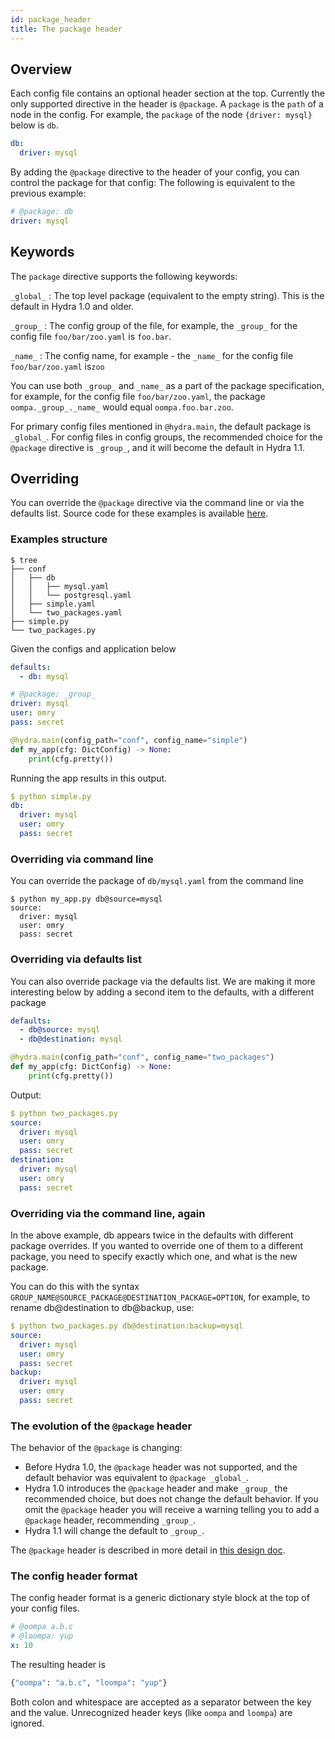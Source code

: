 ```yaml
---
id: package_header
title: The package header
---
```


## Overview
Each config file contains an optional header section at the top.
Currently the only supported directive in the header is `@package`.
A `package` is the `path` of a node in the config.
For example, the `package` of the node `{driver: mysql}` below is `db`.
```yaml
db:
  driver: mysql
``` 

By adding the `@package` directive to the header of your config, you can control the package for that config:
The following is equivalent to the previous example:
```yaml
# @package: db
driver: mysql
```

## Keywords
The `package` directive supports the following keywords:

`_global_` : The top level package (equivalent to the empty string). This is the default in Hydra 1.0 and older.

`_group_` : The config group of the file, for example, the `_group_` for the config file `foo/bar/zoo.yaml` is `foo.bar`.

`_name_` : The config name, for example - the `_name_` for the config file `foo/bar/zoo.yaml` is`zoo`

You can use both `_group_` and `_name_` as a part of the package specification, for example, for the config file `foo/bar/zoo.yaml`, 
the package `oompa._group_._name_` would equal `oompa.foo.bar.zoo`.
 
For primary config files mentioned in `@hydra.main`, the default package is `_global_`.
For config files in config groups, the recommended choice for the `@package` directive is `_group_`, and it will become the default in Hydra 1.1. 

## Overriding
You can override the `@package` directive via the command line or via the defaults list.
Source code for these examples is available [here](https://github.com/facebookresearch/hydra/tree/master/examples/advances/package_overrides).
### Examples structure
```
$ tree
├── conf
│   ├── db
│   │   ├── mysql.yaml
│   │   └── postgresql.yaml
│   ├── simple.yaml
│   └── two_packages.yaml
├── simple.py
└── two_packages.py
```
Given the configs and application below
```yaml title="conf/simple.yaml"
defaults:
  - db: mysql
```

```yaml title="conf/db/mysql.yaml"
# @package: _group_
driver: mysql
user: omry
pass: secret
```

```python title="simple.py"
@hydra.main(config_path="conf", config_name="simple")
def my_app(cfg: DictConfig) -> None:
    print(cfg.pretty())
```

Running the app results in this output.
```yaml
$ python simple.py 
db:
  driver: mysql
  user: omry
  pass: secret
```

### Overriding via command line
You can override the package of `db/mysql.yaml` from the command line
```
$ python my_app.py db@source=mysql 
source:
  driver: mysql
  user: omry
  pass: secret
```

### Overriding via defaults list
You can also override package via the defaults list.
We are making it more interesting below by adding a second item to the defaults, with a different package 
```yaml title="two_packages.yaml"
defaults:
  - db@source: mysql
  - db@destination: mysql
```

```python title="two_packages.py"
@hydra.main(config_path="conf", config_name="two_packages")
def my_app(cfg: DictConfig) -> None:
    print(cfg.pretty())
```
Output:
```yaml
$ python two_packages.py 
source:
  driver: mysql
  user: omry
  pass: secret
destination:
  driver: mysql
  user: omry
  pass: secret
```

### Overriding via the command line, again
In the above example, db appears twice in the defaults with different package overrides.
If you wanted to override one of them to a different package, you need to specify exactly which one, and what is the new package.

You can do this with the syntax `GROUP_NAME@SOURCE_PACKAGE@DESTINATION_PACKAGE=OPTION`, for example,
to rename db@destination to db@backup, use:
```yaml
$ python two_packages.py db@destination:backup=mysql
source:
  driver: mysql
  user: omry
  pass: secret
backup:
  driver: mysql
  user: omry
  pass: secret
```

### The evolution of the `@package` header
The behavior of the `@package` is changing:
 - Before Hydra 1.0, the `@package` header was not supported, and the default behavior was equivalent to `@package _global_`. 
 - Hydra 1.0 introduces the `@package` header and make `_group_` the recommended choice, but does not change the default behavior.
If you omit the `@package` header you will receive a warning telling you to add a `@package` header, recommending `_group_`.
 - Hydra 1.1 will change the default to `_group_`.

The `@package` header is described in more detail in [this design doc](https://docs.google.com/document/d/10aU2axeJj_p_iv1Hp9VulYLL5qyvhErg89MKFGbkZO4/edit?usp=sharing).

### The config header format
The config header format is a generic dictionary style block at the top of your config files.
```yaml
# @oompa a.b.c
# @loompa: yup
x: 10
```
The resulting header is 
```python
{"oompa": "a.b.c", "loompa": "yup"}
```
Both colon and whitespace are accepted as a separator between the key and the value.
Unrecognized header keys (like `oompa` and `loompa`) are ignored.
